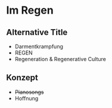 # Im Regen

## Alternative Title

* Darmentkrampfung
* REGEN
* Regeneration & Regenerative Culture

## Konzept

* ~~Pianosongs~~
* Hoffnung

